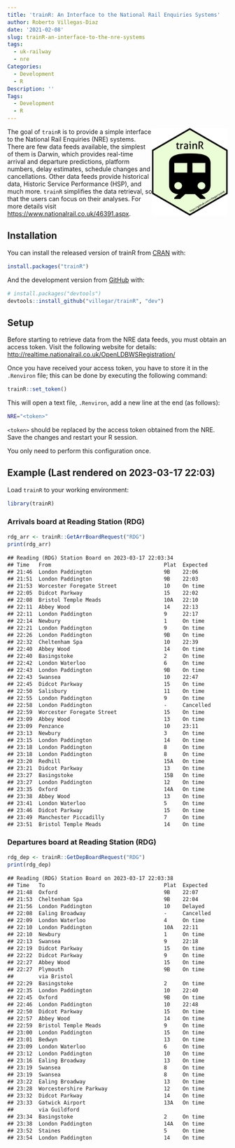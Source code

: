 ```yaml
---
title: 'trainR: An Interface to the National Rail Enquiries Systems'
author: Roberto Villegas-Diaz
date: '2021-02-08'
slug: trainR-an-interface-to-the-nre-systems
tags:
  - uk-railway
  - nre
Categories:
  - Development
  - R
Description: ''
Tags:
  - Development
  - R
---
```


<img src="https://raw.githubusercontent.com/villegar/trainR/main/inst/images/logo.png" alt="logo" align="right" height=200px/>

The goal of `trainR` is to provide a simple interface to the 
National Rail Enquiries (NRE) systems. There are few data feeds 
available, the simplest of them is Darwin, which provides real-time 
arrival and departure predictions, platform numbers, delay estimates, 
schedule changes and cancellations. Other data feeds provide historical 
data, Historic Service Performance (HSP), and much more. `trainR` 
simplifies the data retrieval, so that the users can focus on their 
analyses. For more details visit 
https://www.nationalrail.co.uk/46391.aspx.

## Installation

You can install the released version of trainR from [CRAN](https://CRAN.R-project.org) with:

``` r
install.packages("trainR")
```

And the development version from [GitHub](https://github.com/) with:

``` r
# install.packages("devtools")
devtools::install_github("villegar/trainR", "dev")
```

## Setup
Before starting to retrieve data from the NRE data feeds, you must obtain an access token. 
Visit the following website for details: http://realtime.nationalrail.co.uk/OpenLDBWSRegistration/

Once you have received your access token, you have to store it in the `.Renviron` file; this can be 
done by executing the following command:


```r
trainR::set_token()
```

This will open a text file, `.Renviron`, add a new line at the end (as follows):

```bash
NRE="<token>"
```

`<token>` should be replaced by the access token obtained from the NRE. Save the changes and restart 
your R session.

You only need to perform this configuration once.

## Example (Last rendered on 2023-03-17 22:03)

Load `trainR` to your working environment:

```r
library(trainR)
```

### Arrivals board at Reading Station (RDG)


```r
rdg_arr <- trainR::GetArrBoardRequest("RDG")
print(rdg_arr)
```

```
## Reading (RDG) Station Board on 2023-03-17 22:03:34
## Time   From                                    Plat  Expected
## 21:46  London Paddington                       9B    22:06
## 21:51  London Paddington                       9B    22:03
## 21:53  Worcester Foregate Street               10    On time
## 22:05  Didcot Parkway                          15    22:02
## 22:08  Bristol Temple Meads                    10A   22:10
## 22:11  Abbey Wood                              14    22:13
## 22:11  London Paddington                       9     22:17
## 22:14  Newbury                                 1     On time
## 22:21  London Paddington                       9     On time
## 22:26  London Paddington                       9B    On time
## 22:32  Cheltenham Spa                          10    22:39
## 22:40  Abbey Wood                              14    On time
## 22:40  Basingstoke                             2     On time
## 22:42  London Waterloo                         6     On time
## 22:43  London Paddington                       9B    On time
## 22:43  Swansea                                 10    22:47
## 22:45  Didcot Parkway                          15    On time
## 22:50  Salisbury                               11    On time
## 22:55  London Paddington                       9     On time
## 22:58  London Paddington                       -     Cancelled
## 22:59  Worcester Foregate Street               15    On time
## 23:09  Abbey Wood                              13    On time
## 23:09  Penzance                                10    23:11
## 23:13  Newbury                                 3     On time
## 23:15  London Paddington                       14    On time
## 23:18  London Paddington                       8     On time
## 23:18  London Paddington                       8     On time
## 23:20  Redhill                                 15A   On time
## 23:21  Didcot Parkway                          13    On time
## 23:27  Basingstoke                             15B   On time
## 23:27  London Paddington                       12    On time
## 23:35  Oxford                                  14A   On time
## 23:38  Abbey Wood                              13    On time
## 23:41  London Waterloo                         5     On time
## 23:46  Didcot Parkway                          15    On time
## 23:49  Manchester Piccadilly                   7     On time
## 23:51  Bristol Temple Meads                    14    On time
```

### Departures board at Reading Station (RDG)


```r
rdg_dep <- trainR::GetDepBoardRequest("RDG")
print(rdg_dep)
```

```
## Reading (RDG) Station Board on 2023-03-17 22:03:38
## Time   To                                      Plat  Expected
## 21:48  Oxford                                  9B    22:07
## 21:53  Cheltenham Spa                          9B    22:04
## 21:56  London Paddington                       10    Delayed
## 22:08  Ealing Broadway                         -     Cancelled
## 22:09  London Waterloo                         4     On time
## 22:10  London Paddington                       10A   22:11
## 22:10  Newbury                                 1     On time
## 22:13  Swansea                                 9     22:18
## 22:19  Didcot Parkway                          15    On time
## 22:22  Didcot Parkway                          9     On time
## 22:27  Abbey Wood                              15    On time
## 22:27  Plymouth                                9B    On time
##        via Bristol                             
## 22:29  Basingstoke                             2     On time
## 22:35  London Paddington                       10    22:40
## 22:45  Oxford                                  9B    On time
## 22:46  London Paddington                       10    22:48
## 22:50  Didcot Parkway                          15    On time
## 22:57  Abbey Wood                              14    On time
## 22:59  Bristol Temple Meads                    9     On time
## 23:00  London Paddington                       15    On time
## 23:01  Bedwyn                                  13    On time
## 23:09  London Waterloo                         6     On time
## 23:12  London Paddington                       10    On time
## 23:16  Ealing Broadway                         13    On time
## 23:19  Swansea                                 8     On time
## 23:19  Swansea                                 8     On time
## 23:22  Ealing Broadway                         13    On time
## 23:28  Worcestershire Parkway                  12    On time
## 23:32  Didcot Parkway                          14    On time
## 23:33  Gatwick Airport                         13A   On time
##        via Guildford                           
## 23:34  Basingstoke                             2     On time
## 23:38  London Paddington                       14A   On time
## 23:52  Staines                                 5     On time
## 23:54  London Paddington                       14    On time
```
